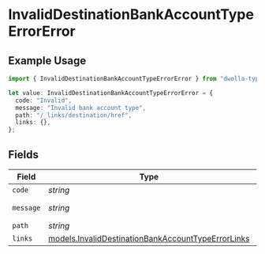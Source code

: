 # InvalidDestinationBankAccountTypeErrorError

## Example Usage

```typescript
import { InvalidDestinationBankAccountTypeErrorError } from "dwolla-typescript";

let value: InvalidDestinationBankAccountTypeErrorError = {
  code: "Invalid",
  message: "Invalid bank account type",
  path: "/_links/destination/href",
  links: {},
};
```

## Fields

| Field                                                                                                          | Type                                                                                                           | Required                                                                                                       | Description                                                                                                    | Example                                                                                                        |
| -------------------------------------------------------------------------------------------------------------- | -------------------------------------------------------------------------------------------------------------- | -------------------------------------------------------------------------------------------------------------- | -------------------------------------------------------------------------------------------------------------- | -------------------------------------------------------------------------------------------------------------- |
| `code`                                                                                                         | *string*                                                                                                       | :heavy_minus_sign:                                                                                             | N/A                                                                                                            | Invalid                                                                                                        |
| `message`                                                                                                      | *string*                                                                                                       | :heavy_minus_sign:                                                                                             | N/A                                                                                                            | Invalid bank account type                                                                                      |
| `path`                                                                                                         | *string*                                                                                                       | :heavy_minus_sign:                                                                                             | N/A                                                                                                            | /_links/destination/href                                                                                       |
| `links`                                                                                                        | [models.InvalidDestinationBankAccountTypeErrorLinks](../models/invaliddestinationbankaccounttypeerrorlinks.md) | :heavy_minus_sign:                                                                                             | N/A                                                                                                            | {}                                                                                                             |